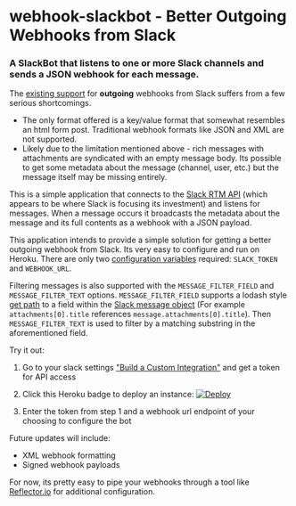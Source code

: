 # webhook-slackbot - Better Outgoing Webhooks from Slack
### A SlackBot that listens to one or more Slack channels and sends a JSON webhook for each message.

The [existing support](https://api.slack.com/outgoing-webhooks) for __outgoing__ webhooks from Slack suffers from a few serious shortcomings.
- The only format offered is a key/value format that somewhat resembles an html form post. Traditional webhook formats like JSON and XML are not supported.
- Likely due to the limitation mentioned above - rich messages with attachments are syndicated with an empty message body. Its possible to get some metadata about the message (channel, user, etc.) but the message itself may be missing entirely.

This is a simple application that connects to the [Slack RTM API](https://api.slack.com/rtm) (which appears to be where Slack is focusing its investment) and listens for messages. When a message occurs it broadcasts the metadata about the message and its full contents as a webhook with a JSON payload.

This application intends to provide a simple solution for getting a better outgoing webhook from Slack. Its very easy to configure and run on Heroku. There are only two [configuration variables](https://devcenter.heroku.com/articles/config-vars) required: `SLACK_TOKEN` and `WEBHOOK_URL`.

Filtering messages is also supported with the `MESSAGE_FILTER_FIELD` and `MESSAGE_FILTER_TEXT` options. `MESSAGE_FILTER_FIELD` supports a lodash style [get path](https://lodash.com/docs/4.16.6#get) to a field within the [Slack message object](https://api.slack.com/events/message) (For example `attachments[0].title` references `message.attachments[0].title`). Then `MESSAGE_FILTER_TEXT` is used to filter by a matching substring in the aforementioned field.

Try it out:

1. Go to your slack settings ["Build a Custom Integration"](https://api.slack.com/custom-integrations) and get a token for API access

2. Click this Heroku badge to deploy an instance: [![Deploy](https://www.herokucdn.com/deploy/button.svg)](https://heroku.com/deploy)

3. Enter the token from step 1 and a webhook url endpoint of your choosing to configure the bot


Future updates will include:
* XML webhook formatting
* Signed webhook payloads

For now, its pretty easy to pipe your webhooks through a tool like [Reflector.io](https://reflector.io/) for additional configuration.
